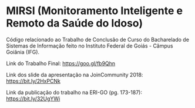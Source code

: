 # MIRSI (Monitoramento Inteligente e Remoto da Saúde do Idoso)

Código relacionado ao Trabalho de Conclusão de Curso do Bacharelado de Sistemas de Informação feito no Instituto Federal de Goiás - Câmpus Goiânia (IFG).

Link do Trabalho Final: https://goo.gl/fb9Qhn

Link dos slide da apresentação na JoinCommunity 2018: https://bit.ly/2HxPCNk

Link da publicação do trabalho na ERI-GO (pg. 173-187): https://bit.ly/32UgYWi
